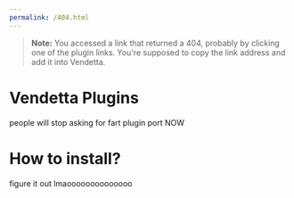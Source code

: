 ```yaml
---
permalink: /404.html
---
```

> **Note:** You accessed a link that returned a 404, probably by clicking one of the plugin links. You're supposed to copy the link address and add it into Vendetta.

# Vendetta Plugins
people will stop asking for fart plugin port NOW

# How to install?
figure it out lmaoooooooooooooo

